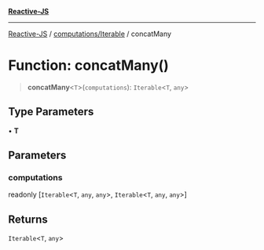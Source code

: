 [**Reactive-JS**](../../../README.md)

***

[Reactive-JS](../../../README.md) / [computations/Iterable](../README.md) / concatMany

# Function: concatMany()

> **concatMany**\<`T`\>(`computations`): `Iterable`\<`T`, `any`\>

## Type Parameters

• **T**

## Parameters

### computations

readonly \[`Iterable`\<`T`, `any`, `any`\>, `Iterable`\<`T`, `any`, `any`\>\]

## Returns

`Iterable`\<`T`, `any`\>

